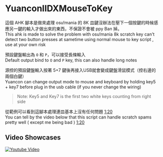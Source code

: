 # YuanconIIDXMouseToKey

這個 AHK 腳本是做來處理 osu!mania 的 8K 皿鍵沒辦法在壓下一個按鍵的時候感應另一鍵的輸入才做出來的東西，不保證不會被 ppy Ban 掉。  
This ahk is made to solve the problem with osu!mania 8k scratch key can't detect two button presses at sametime using normal mouse to key script , use at your own risk

預設鍵盤輸出為 `O` 和 `P`，可以接受長條輸入  
Default output bind to `O` and `P` key, this can also handle long notes 

源控的預設鍵盤輸入按著 5+7 鍵後再接入USB就會變成鍵盤滑鼠模式（控右邊的兩個白鍵）  
Yuancon can change output mode to mouse and keyboard by holding key5 + key7 before plug in the usb cable (if you never change the wiring)  
> Note: Key5 and Key7 is the first two white keys counting from right side 

從範例可以看到這腳本處理連皿基本上沒有任何問題 [1:20](https://youtu.be/j7iThxArg9s?t=80)  
You can tell by the video below that this script can handle scratch spams pretty well ( except me being bad ) [1:20](https://youtu.be/j7iThxArg9s?t=80)
## Video Showcases

[![Youtube Video](http://img.youtube.com/vi/j7iThxArg9s/0.jpg)](https://www.youtube.com/watch?v=j7iThxArg9s "Video Title")


